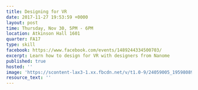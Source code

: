 ```yaml
---
title: Designing for VR
date: 2017-11-27 19:53:59 +0000
layout: post
time: Thursday, Nov 30, 5PM - 6PM
location: Atkinson Hall 1601
quarter: FA17
type: skill
facebook: https://www.facebook.com/events/1489244334500703/
excerpt: Learn how to design for VR with designers from Nanome
published: true
hosted: ''
image: 'https://scontent-lax3-1.xx.fbcdn.net/v/t1.0-9/24059005_1959808960926232_2354948563013864379_n.jpg?oh=a88ec7f62343059d42eb1f0e57b62ad3&oe=5AB41E1B'
resource_text: ''
---
```

